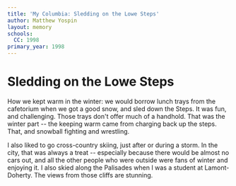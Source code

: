 ```yaml
---
title: 'My Columbia: Sledding on the Lowe Steps'
author: Matthew Yospin
layout: memory
schools:
  CC: 1998
primary_year: 1998
---
```

# Sledding on the Lowe Steps

How we kept warm in the winter: we would borrow lunch trays from the cafetorium when we got a good snow, and sled down the Steps.  It was  fun, and challenging.  Those trays don't offer much of a handhold.  That was the winter part -- the keeping warm came from charging back up the steps.  That, and snowball fighting and wrestling.

I also liked to go cross-country skiing, just after or during a storm.  In the city, that was always a treat -- especially because there would be almost no cars out, and all the other people who were outside were fans of winter and enjoying it.  I also skied along the Palisades when I was a student at Lamont-Doherty.  The views from those cliffs are stunning.
